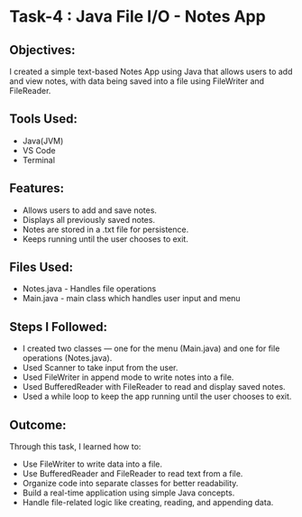 # Task-4 : Java File I/O - Notes App

## Objectives:
I created a simple text-based Notes App using Java that allows users to add and view notes, with data being saved into a file using FileWriter and FileReader.

## Tools Used:
- Java(JVM)
- VS Code
- Terminal

## Features:
- Allows users to add and save notes.
- Displays all previously saved notes.
- Notes are stored in a .txt file for persistence.
- Keeps running until the user chooses to exit.
  
## Files Used:
- Notes.java - Handles file operations
- Main.java - main class which handles user input and menu
  
## Steps I Followed:
- I created two classes — one for the menu (Main.java) and one for file operations (Notes.java).
- Used Scanner to take input from the user.
- Used FileWriter in append mode to write notes into a file.
- Used BufferedReader with FileReader to read and display saved notes.
- Used a while loop to keep the app running until the user chooses to exit.

## Outcome:
Through this task, I learned how to:
- Use FileWriter to write data into a file.
- Use BufferedReader and FileReader to read text from a file.
- Organize code into separate classes for better readability.
- Build a real-time application using simple Java concepts.
- Handle file-related logic like creating, reading, and appending data.
